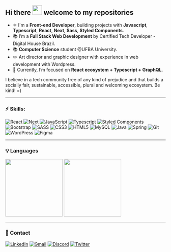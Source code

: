 ## Hi there <img src="https://raw.githubusercontent.com/kaueMarques/kaueMarques/master/hi.gif" width="30"> welcome to my repositories

- ⚛ I'm a **Front-end Developer**, building projects with **Javascript**, **Typescript**, **React**, **Next**, **Sass**, **Styled Components**.
- 📚 I’m a **Full Stack Web Development** by Certified Tech Developer - Digital House Brazil.
- 📚 **Computer Science** student @UFBA University.
- ✏️ Art director and graphic designer with experience in web development with Wordpress.
- 🌱 Currently, I’m focused on **React ecosystem + Typescript + GraphQL**.

I believe in a tech community free of any kind of prejudice and that builds a socially fair, sustainable, accessible, plural and welcoming ecosystem. Be kind! =)

<hr>

### ⚡ Skills:
![React](https://img.shields.io/badge/React-20232A?style=for-the-badge&logo=react&logoColor=61DAFB)
![Next](https://img.shields.io/badge/next-%23323330.svg?style=for-the-badge&logo=next&logoColor=%23F7DF1E)
![JavaScript](https://img.shields.io/badge/JavaScript-F7DF1E?style=for-the-badge&logo=javascript&logoColor=black)
![Typescript](https://img.shields.io/badge/TypeScript-007ACC?style=for-the-badge&logo=typescript&logoColor=white)
![Styled Components](https://img.shields.io/badge/styled--components-DB7093?style=for-the-badge&logo=styled-components&logoColor=white)
![Bootstrap](https://img.shields.io/badge/bootstrap-%23563D7C.svg?style=for-the-badge&logo=bootstrap&logoColor=white)
![SASS](https://img.shields.io/badge/SASS-hotpink.svg?style=for-the-badge&logo=SASS&logoColor=white)
![CSS3](https://img.shields.io/badge/css3-%231572B6.svg?style=for-the-badge&logo=css3&logoColor=white)
![HTML5](https://img.shields.io/badge/html5-%23E34F26.svg?style=for-the-badge&logo=html5&logoColor=white)
![MySQL](https://img.shields.io/badge/mysql-%2300f.svg?style=for-the-badge&logo=mysql&logoColor=white)
![Java](https://img.shields.io/badge/java-%23ED8B00.svg?style=for-the-badge&logo=java&logoColor=white)
![Spring](https://img.shields.io/badge/Spring-6DB33F?style=for-the-badge&logo=spring&logoColor=white)
![Git](https://img.shields.io/badge/git-%23F05033.svg?style=for-the-badge&logo=git&logoColor=white)
![WordPress](https://img.shields.io/badge/WordPress-%23117AC9.svg?style=for-the-badge&logo=WordPress&logoColor=white)
![Figma](https://img.shields.io/badge/figma-%23F24E1E.svg?style=for-the-badge&logo=figma&logoColor=white)

<hr>
 
### 💡 Languages
<img height=180rem src="https://github-readme-stats.vercel.app/api?username=tuliopxavier&show_icons=true&theme=cobalt&include_all_commits=true&count_private=true&title_color=2ED3EA"/> <img height=180rem src="https://github-readme-stats.vercel.app/api/top-langs/?username=tuliopxavier&layout=compact&theme=cobalt&title_color=2ED3EA"/>

<hr>

### 🤝 Contact
[![LinkedIn](https://img.shields.io/badge/linkedin-%230077B5.svg?style=for-the-badge&logo=linkedin&logoColor=white&link=https://www.linkedin.com/in/tuliopxavier/)](https://www.linkedin.com/in/tuliopxavier/)
[![Gmail](https://img.shields.io/badge/Gmail-D14836?style=for-the-badge&logo=gmail&logoColor=white&link=https://mailto:tuliopxavier@gmail.com)](mailto:tuliopxavier@gmail.com)
[![Discord](https://img.shields.io/badge/Discord-%237289DA.svg?style=for-the-badge&logo=discord&logoColor=white&link=https://https://discord.gg/879469602827038771)](https://discord.gg/879469602827038771)
[![Twitter](https://img.shields.io/badge/twitter-%231DA1F2.svg?style=for-the-badge&logo=Twitter&logoColor=white&link=https://https://twitter.com/tuliopxavier)](https://twitter.com/tuliopxavier)

